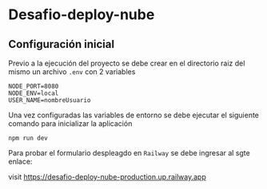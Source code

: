 # Desafio-deploy-nube

## Configuración inicial

Previo a la ejecución del proyecto se debe crear en el directorio raiz del mismo un archivo `.env` con 2 variables 
```
NODE_PORT=8080
NODE_ENV=local
USER_NAME=nombreUsuario
```
Una vez configuradas las variables de entorno se debe ejecutar el siguiente comando para inicializar la aplicación

```
npm run dev
```


Para probar el formulario despleagdo en `Railway` se debe ingresar al sgte enlace:

visit https://desafio-deploy-nube-production.up.railway.app



